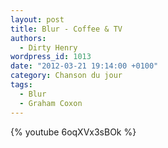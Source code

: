 ```yaml
---
layout: post
title: Blur - Coffee & TV
authors:
  - Dirty Henry
wordpress_id: 1013
date: "2012-03-21 19:14:00 +0100"
category: Chanson du jour
tags:
  - Blur
  - Graham Coxon
---
```


{% youtube 6oqXVx3sBOk %}
